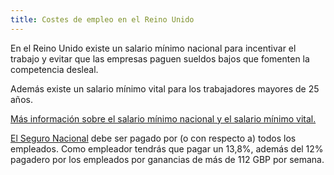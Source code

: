 ```yaml
---
title: Costes de empleo en el Reino Unido
---
```


En el Reino Unido existe un salario mínimo nacional para incentivar el trabajo y evitar que las empresas paguen sueldos bajos que fomenten la competencia desleal.
 
Además existe un salario mínimo vital para los trabajadores mayores de 25 años.

[Más información sobre el salario mínimo nacional y el salario mínimo vital.](https://www.gov.uk/national-minimum-wage/who-gets-the-minimum-wage)

[El Seguro Nacional](https://www.gov.uk/national-insurance/overview) debe ser pagado por (o con respecto a) todos los empleados. Como empleador tendrás que pagar un 13,8%, además del 12% pagadero por los empleados por ganancias de más de 112 GBP por semana.
